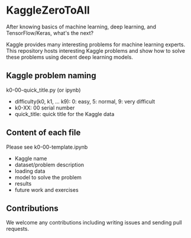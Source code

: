 # KaggleZeroToAll

After knowing basics of machine learning, deep learning, and TensorFlow/Keras, what's the next?

Kaggle provides many interesting problems for machine learning experts. 
This repository hosts interesting Kaggle problems and show how to solve these problems using decent deep learning models.

## Kaggle problem naming 
k0-00-quick_title.py (or ipynb)

* difficulty(k0, k1, ... k9): 0: easy, 5: normal, 9: very difficult
* k0-XX: 00 serial number
* quick_title: quick title for the Kaggle data

## Content of each file
Please see k0-00-template.ipynb

* Kaggle name
* dataset/problem description
* loading data
* model to solve the problem
* results
* future work and exercises

 ## Contributions
 We welcome any contributions including writing issues and sending pull requests.
